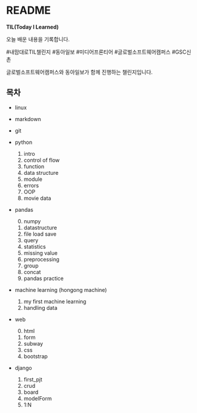 # README

**TIL(Today I Learned)**

오늘 배운 내용을 기록합니다.

#내맘대로TIL챌린지 #동아일보 #미디어프론티어 #글로벌소프트웨어캠퍼스 #GSC신촌

글로벌소프트웨어캠퍼스와 동아일보가 함께 진행하는 챌린지입니다.

## 목차

- linux

- markdown

- git

- python

    1. intro
    2. control of flow
    3. function 
    4. data structure 
    5. module
    6. errors
    7. OOP
    8. movie data

- pandas 
    
    0. numpy
    1. datastructure
    2. file load save
    3. query
    4. statistics
    5. missing value
    6. preprocessing
    7. group
    8. concat
    9. pandas practice

- machine learning (hongong machine)

    1. my first machine learning
    2. handling data

- web

    0. html
    1. form
    2. subway
    3. css
    4. bootstrap

- django

    1. first_pjt
    2. crud
    3. board
    4. modelForm
    5. 1:N